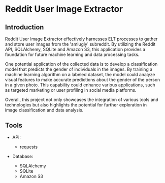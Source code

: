# Reddit User Image Extractor


## Introduction

Reddit User Image Extractor effectively harnesses ELT processes to gather and store user images from the 'amiugly' subreddit. By utilizing the Reddit API, SQLAlchemy, SQLite and Amazon S3, this application provides a foundation for future machine learning and data processing tasks.

One potential application of the collected data is to develop a classification model that predicts the gender of individuals in the images. By training a machine learning algorithm on a labeled dataset, the model could analyze visual features to make accurate predictions about the gender of the person in a given photo. This capability could enhance various applications, such as targeted marketing or user profiling in social media platforms.

Overall, this project not only showcases the integration of various tools and technologies but also highlights the potential for further exploration in image classification and data analysis.

## Tools

- API:

  - requests

- Database:
  - SQLAlchemy
  - SQLite
  - Amazon S3


